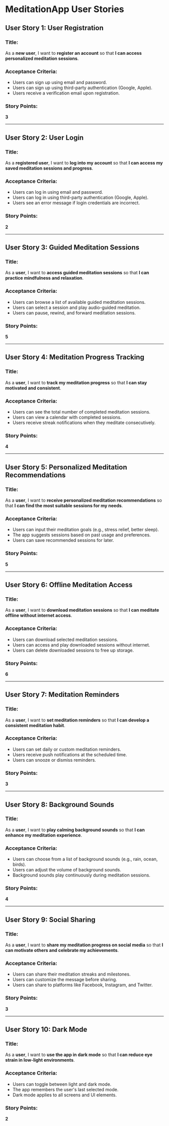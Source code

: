# MeditationApp User Stories

## User Story 1: User Registration
### Title:
As a **new user**, I want to **register an account** so that **I can access personalized meditation sessions**.

### Acceptance Criteria:
- Users can sign up using email and password.
- Users can sign up using third-party authentication (Google, Apple).
- Users receive a verification email upon registration.

### Story Points:
**3**

---

## User Story 2: User Login
### Title:
As a **registered user**, I want to **log into my account** so that **I can access my saved meditation sessions and progress**.

### Acceptance Criteria:
- Users can log in using email and password.
- Users can log in using third-party authentication (Google, Apple).
- Users see an error message if login credentials are incorrect.

### Story Points:
**2**

---

## User Story 3: Guided Meditation Sessions
### Title:
As a **user**, I want to **access guided meditation sessions** so that **I can practice mindfulness and relaxation**.

### Acceptance Criteria:
- Users can browse a list of available guided meditation sessions.
- Users can select a session and play audio-guided meditation.
- Users can pause, rewind, and forward meditation sessions.

### Story Points:
**5**

---

## User Story 4: Meditation Progress Tracking
### Title:
As a **user**, I want to **track my meditation progress** so that **I can stay motivated and consistent**.

### Acceptance Criteria:
- Users can see the total number of completed meditation sessions.
- Users can view a calendar with completed sessions.
- Users receive streak notifications when they meditate consecutively.

### Story Points:
**4**

---

## User Story 5: Personalized Meditation Recommendations
### Title:
As a **user**, I want to **receive personalized meditation recommendations** so that **I can find the most suitable sessions for my needs**.

### Acceptance Criteria:
- Users can input their meditation goals (e.g., stress relief, better sleep).
- The app suggests sessions based on past usage and preferences.
- Users can save recommended sessions for later.

### Story Points:
**5**

---

## User Story 6: Offline Meditation Access
### Title:
As a **user**, I want to **download meditation sessions** so that **I can meditate offline without internet access**.

### Acceptance Criteria:
- Users can download selected meditation sessions.
- Users can access and play downloaded sessions without internet.
- Users can delete downloaded sessions to free up storage.

### Story Points:
**6**

---

## User Story 7: Meditation Reminders
### Title:
As a **user**, I want to **set meditation reminders** so that **I can develop a consistent meditation habit**.

### Acceptance Criteria:
- Users can set daily or custom meditation reminders.
- Users receive push notifications at the scheduled time.
- Users can snooze or dismiss reminders.

### Story Points:
**3**

---

## User Story 8: Background Sounds
### Title:
As a **user**, I want to **play calming background sounds** so that **I can enhance my meditation experience**.

### Acceptance Criteria:
- Users can choose from a list of background sounds (e.g., rain, ocean, birds).
- Users can adjust the volume of background sounds.
- Background sounds play continuously during meditation sessions.

### Story Points:
**4**

---

## User Story 9: Social Sharing
### Title:
As a **user**, I want to **share my meditation progress on social media** so that **I can motivate others and celebrate my achievements**.

### Acceptance Criteria:
- Users can share their meditation streaks and milestones.
- Users can customize the message before sharing.
- Users can share to platforms like Facebook, Instagram, and Twitter.

### Story Points:
**3**

---

## User Story 10: Dark Mode
### Title:
As a **user**, I want to **use the app in dark mode** so that **I can reduce eye strain in low-light environments**.

### Acceptance Criteria:
- Users can toggle between light and dark mode.
- The app remembers the user's last selected mode.
- Dark mode applies to all screens and UI elements.

### Story Points:
**2**
